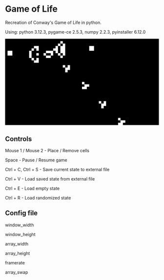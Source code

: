 # Game of Life

Recreation of Conway's Game of Life in python.

Using: python 3.12.3, pygame-ce 2.5.3, numpy 2.2.3, pyinstaller 6.12.0

![example picture](https://raw.githubusercontent.com/xhomar/game-of-life/refs/heads/main/assets/readmepicture.png)

## Controls

Mouse 1 / Mouse 2 - Place / Remove cells

Space - Pause / Resume game

Ctrl + C, Ctrl + S - Save current state to external file

Ctrl + V - Load saved state from external file

Ctrl + E - Load empty state

Ctrl + R - Load randomized state

## Config file

window_width

window_height

array_width

array_height

framerate

array_swap
